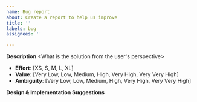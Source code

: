 ```yaml
---
name: Bug report
about: Create a report to help us improve
title: ''
labels: bug
assignees: ''

---
```


**Description**
<What is the problem>
<What is the solution from the user's perspective>

- **Effort**: [XS, S, M, L, XL]
- **Value**: [Very Low, Low, Medium, High, Very High, Very Very High]
- **Ambiguity**:  [Very Low, Low, Medium, High, Very High, Very Very High]

**Design & Implementation Suggestions**
